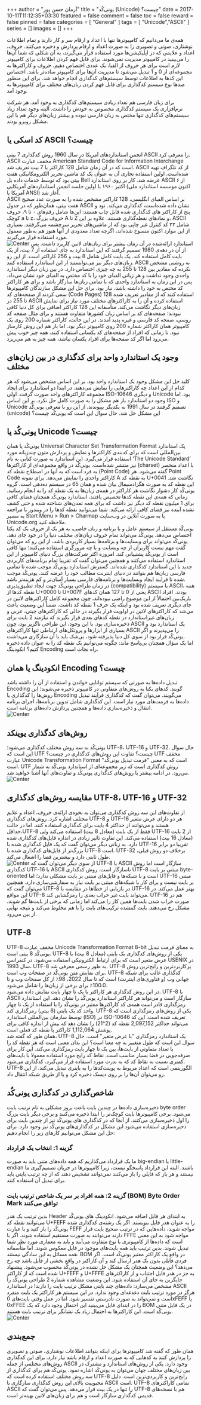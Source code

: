 +++
author = "آرمان حسن پور"
title = "یونی‌کُد (Unicode) چیست؟" 
date = 2017-10-11T11:12:35+03:30
featured = false
comment = false
toc = false
reward = false
pinned = false
categories = [
	"General"
]
tags = [
    "Unicode","ASCII"
]
series = []
images = []
+++

همه‌ی ما می‌دانیم که کامپیوترها تنها با اعداد و ارقام سر و کار دارند و تمام اطلاعات نوشتاری، صوتی و تصویری را به صورت اعداد و ارقام پردازش و ذخیره می‌کنند. حروف، اعداد و علایمی که در اپلیکیشن‌ها مورد استفاده قرار می‌گیرند، به آن شکلی که شما آن‌ها را می‌بینید در کامپیوتر مدیریت نمی‌شوند. برای قابل فهم کردن اطلاعات برای کامپیوتر لازم است برای هر حروف از الفبا، یک عددی اختصاص دهیم. حروف و کاراکترها به مجموعه‌ای از 0 و 1 تبدیل می‌شود تا مدیریت آن‌ها برای کامپیوتر ساده‌تر باشد. اختصاص این کدها به اطلاعات توسط سیستم‌های کدگذاری انجام خواهد شد. برای این منظور صدها نوع سیستم کدگذاری برای قابل فهم کردن زبان‌های مختلف برای کامپیوترها به وجود آمد.
<!--more-->
برای زبان فارسی هم تعداد زیادی سیستم‌های کدگذاری به وجود آمد. هر شرکت نرم‌افزاری یک سیستم کدگذاری مخصوص به خودش را داشت. البته وجود تعداد زیاد سیستم‌های کدگذاری تنها مختص به زبان فارسی نبوده و بیشتر زبان‌های دیگر هم با این مشکل روبرو بودند.
<br>
## کد اسکی یا ASCII چیست؟
انجمن استانداردهای آمریکا در سال 1960 روش کدگذاری 7 بیتی ASCII را معرفی کرد. ASCII مخفف عبارت American Standard Code for Information Interchange است که در آن زمان شامل 128 کاراکتر یا 7 بیت تعریف شد. ASCII از کد تلگراف تهیه شده‌است. اولین استفاده تجاری آن به عنوان یک کد ماشین تحریر الکترومکانیکی هفت بیتی بود که توسط خدمات داده بل Bell عرضه شد. کار بر روی استاندارد ASCII از ۶ اکتبر ۱۹۶۰ با اولین جلسه انجمن استانداردهای آمریکایی (اکنون موسسه استاندارد ملی آمریکا یا ANSI) آغاز شد.
<br>
ASCII بر اساس الفبای انگلیسی، 128 کاراکتر مشخص شده را به صورت عدد صحیح هفت بیتی، همان‌طور که در جدول ASCII نشان داده شده‌است، کدگذاری می‌کند. نود و پنج از کاراکتر های کدگذاری شده قابل چاپ هستند: این‌ها شامل رقم‌های ۰ تا ۹، حروف کوچک a تا z، حروف بزرگ A تا Z و نمادهای نقطه‌گذاری هستند. علاوه بر این، ASCII شامل ۳۳ کد کنترل غیر چاپی بود که از ماشین‌های تحریر سرچشمه می‌گرفتند. بسیاری از این موارد اکنون منسوخ شده‌اند، اگرچه تعداد معدودی از آنها هنوز هم به‌طور معمول مورد استفاده قرار می‌گیرند.
<br>
![Center](/ASCII-Table.jpg#center)
 استاندارد ارائه‌شده در آن زمان بیشتر برای زبان‌های لاتین کاربرد داشت. پس از آن در دهه‌ی 1980 تصمیم گرفتند که این استاندارد به جای استفاده از 7 بیت، از یک بایت کامل استفاده کند. یک بایت کامل شامل 8 بیت و 256 کاراکتر است. از این رو زبان‌های دیگر نیز می‌توانستند از این استاندارد استفاده کنند. ASCII به روشنی مشخص نکرده که مقادیر بین 128 تا 255 به چه چیزی اختصاص دارد. در بین زبان دیگر استاندارد واحدی وجود نداشت و هر زبانی الفبای خود را با کد مختص به الفبای خود نشان می‌داد. پس در این زمان به استاندارد واحدی که با تمامی زبان‌ها سازگار باشد و برای هر کاراکتر کد مختص به خود را داشته باشد، نیاز بود. برای حل این مشکل سازندگان کامپیوتر‌ها سعی کردند از صفحه‌های کد (Code Pages) استفاده کنند که از مقادیر تعریف شده 128 تا 255 در ASCII استفاده کرده و آن را به کاراکترهای مختلف مورد نیاز برای نمایش زبان‌های دیگر نگاشت می‌کند. متأسفانه این 128 کاراکتر اضافی برای کل دنیا کافی نبودند؛ صفحه‌های کد بر اساس زبان کشورها متفاوت هستند و برای مثال صفحه کد روسی، صفحه کد فارسی و غیره پدید آمدند. در این حالت، کاراکتر شماره 200 روی یک کامپیوتر همان کاراکتر شماره 200 روی کامپیوتر دیگر بود. اما باز هم این روش کارساز نبود. تا زمانی که افراد از صفحه‌های کد یکسانی استفاده کنند، همه چیز خوب پیش می‌رود اما اگر کد صفحه‌ها برای افراد یکسان نباشد، همه چیز به هم می‌ریزد.
<br>
## وجود یک استاندارد واحد برای کدگذاری در بین زبان‌های مختلف
کلید حل این مشکل وجود یک استاندارد واحد بود. بر این اساس مشخص می‌شود که هر کدام از این اعداد چه کاراکترهایی را نمایش می‌دهند. در ابتدا دو استاندارد برای ایجاد مجموعه کاراکترهای واحد صورت گرفت. اولی ISO-10646 و دیگری Unicode بود. اما وجود دو استاندارد باز هم مشکل را به صورت کامل حل نکرد. بر این اساس ISO و Unicode تصمیم گرفتند در سال 1991 به یکدیگر بپیوندند. از این رو با معرفی یونی‌کُد (unicode) این مشکل حل شد. حال سوال این است که یونی‌کُد چیست؟
<br>
## یونی‌کُد یا Unicode چیست؟
یونی‌کُد یا همان Universal Character Set Transformation Format یک استاندارد بین‌المللی است که برای کدبندی کاراکترها و نمایش و پردازش متون چندزبانه مورد استفاده قرار می‌گیرد. این استاندارد به صورت کتابی به نام ‘The Unicode Standard’ نیز منتشر شده‌است.  یونی‌کُد در واقع مجموعه‌ای از کاراکترها (charset) با اعداد منحصر به فرد است که به آنها در اصطلاح نقطه کد (Point Code) گفته می‌شود. هر Point Code کاراکتر واحدی را نمایش می‌دهد. برای نمونه A به نقطه کد U+0041 نگاشت شد. این نقطه کد به صورت هگزادسیمال بیان شده و همان 65 در سیستم ده‌دهی است. گروه یونی‌کُد کار دشوار نگاشت هر کاراکتر در همه‌ی زبان‌ها به یک نقطه کد را به انجام رسانید. زمانی که همه‌ی این نقطه کدها تخصیص یافتند، استاندارد یونی‌کُد همچنان فضای کافی برای 1 میلیون نقطه کد دیگر نیز داشت که برای همه تمدن‌های شناخته شده و حتی کشف نشده آینده نیز فضای کافی ارائه می‌کند. شما می‌توانید نقطه کدها را در ویندوز با مراجعه به مسیر Start Menu > Run > Charmap یا به صورت آنلاین در وب‌سایت Unicode.org ملاحظه کنید.
<br>
یونی‌کُد مستقل از سیستم عامل و یا برنامه و زبان خاصی، به هر یک از حروف یک کد یکتا اختصاص می‌دهد. یونی‌کُد می‌تواند تمام حروف زبان‌های مختلف دنیا را در خود جای دهد. یونی‌کُد می‌تواند برای وبسایت‌ها و برنامه‌ها بسیار کاربردی باشد، از این رو که می‌توان گفت مهم نیست کاربران از چه وبسایت و یا چه مرورگری استفاده می‌کنند؛ تنها کافی است از یونی‌کُد پشتیبانی کند. امروزه اکثر شرکت‌های بزرگ دنیای کامپیوتر از این استاندارد استفاده می‌کنند و همچنین می‌توان گفت که تقریبا تمام برنامه‌های کاربردی جدید با این استاندارد کدگذاری شده‌اند. گسترش استاندارد یونی‌کُد موجب شده تا تمامی فارسی زبان‌ها هم بتوانند در دنیای اینترنت مطالب خود را عرضه کنند. یونی‌کُد موجب شده تا فرایند ایجاد وبسایت‌ها و برنامه‌های فارسی بسیار آسان‌تر و کم هزینه‌تر باشد.
<br>
در زمان طراحی یونی‌کُد جهت ایجاد تطبیق‌پذیری (compatibility) با سیستم ASCII، همه نقطه کدها از U+0000 تا U+007F یعنی از 0 تا 127 همان کدهای ASCII بودند. افراد باریک‌بین احتمالاً از این موضوع راضی نبوده‌اند، چون مجموعه کامل کاراکترهای لاتین در جای دیگری تعریف شده بود و اینکه یک حرف 1 نقطه کد داشت. ضمناً این وضعیت باعث می‌شد که کاراکترهای لاتین در اولویت قرار بگیرند در حالی که کاراکترهای چینی، عربی و زبان‌های غیراستاندارد در نقطه کدهای بعدی قرار بگیرند که نیازمند 2 بایت برای ذخیره‌سازی بود. با این وجود، این طراحی ناگزیر بود، چون ASCII یک استاندارد بود و بسیاری از ابزارها و پروتکل‌های ارتباطی تنها کاراکترهای ASCII را می‌پذیرند و اگر یونی‌کُد قرار بود از سوی کل دنیا پذیرفته شود، بی‌شک باید با آن سازگاری می‌داشت. 
<br>
اما یک سؤال همچنان بی‌پاسخ ماند: چگونه می‌توانیم یک نقطه کد را به عنوان داده ذخیره کنیم؟ انکودینگ Encoding راه نجات است.
## انکودینگ یا همان Encoding چیست؟
تبدیل داده‌ها به صورتی که سیستم توانایی خواندن و استفاده از آن را داشته باشد Encoding گویند. کدهای یکتا به روش‌های متفاوتی در کامپیوتر ذخیره می‌شوند؛ این روش‌ها را کدگذاری یا Encoding می‌گویند. می‌توان گفت که کدگذاری فرآیند تبدیل داده‌ها به فرمت‌های مورد نیاز است. این کدگذاری شامل تدوین برنامه‌ها، اجرای برنامه انتقال و ذخیره‌سازی داده‌ها و همچنین پردازش داده‌های برنامه است.
<br>
![Center](/Encoding-Decoding.jpg#center)
## روش‌های کدگذاری یوینکد
یونی‌کُد به سه روش مختلف کدگذاری می‌شود؛ UTF-8، UTF-16 و UTF-32. حال سوال این است که UTF چیست؟ تفاوت این روش‌های کدگذاری در چیست؟ UTF مخفف عبارت Unicode Transformation Format است که به معنی "فرمت تبدیل یونی‌کُد" است. UTF روش کدگذاری است که زیر مجموعه‌ای از استاندارد یونی‌کُد به شمار می‌رود. در ادامه بیشتر با روش‌های کدگذاری یونی‌کُد و تفاوت‌های آنها آشنا خواهید شد.
<br>
![Center](/Unicode-Encoding.jpg#center)
## مقایسه روش‌های کدگذاری UTF-8، UTF-16 و UTF-32 
از تفاوت‌های این سه روش کدگذاری می‌توان به نحوه‌ی ارائه‌ی‌ حروف، اعداد و علایم مختلف اشاره کرد. روش‌های کدگذاری UTF-8 و UTF-16 هر دو دارای عرض متغیر هستند و می‌توانند از حداکثر 4 بایت برای کدگذاری استفاده کنند. اما در حالت حداقل،UTF-8  فقط از یک بایت (معادل 8 بیت) استفاده می‌کند ولی UTF-16 از 2 بایت (معادل 16 بیت) استفاده می‌کند. این تفاوت تاثیر زیادی در اندازه فایل‌های کدگذاری شده دارد. به زبانی دیگر می‌توان گفت که یک فایل کدگذاری شده با UTF-16 تقریبا دو برابر بزرگ‌تر از فایل‌های کدگذاری شده با UTF-8 است. UTF-32 برخلاف دو روش قبلی، طول ثابتی دارد و بیشترین فضا را اشغال می‌کند.
<br>
![Center](/Unicode-Encoding-Compare.jpg#center)
از سوی دیگر می‌توان گفت که UTF-8 با ASCII سازگار است اما روش کدگذاری UTF-16 با ASCII ناسازگار است. روش کدگذاری UTF-8 مبتنی بر بایت byte-oriented است و با شبکه‌ها و فایل‌های مبتنی بر بایت مشکلی ندارد؛ اما UTF-16 مبتنی بر بایت نیست و برای کار با شبکه‌های مبتنی بر بایت نیاز به سفارشی‌سازی دارد. همچنین می‌توان گفت که UTF-8 در بازیابی از خطاها در مقایسه با UTF-16 بهتر عمل می‌کند. در این مواقع UTF-8 می‌تواند بایت غیر خراب بعدی را رمزگشایی کند. UTF-16 هم در صورت خراب شدن بایت‌ها همین کار را می‌کند اما زمانی که برخی از بایت‌ها گم شوند، مشکل رخ می‌دهند. بایت گمشده ترکیب‌های بایت را با هم مخلوط می‌کند و نتیجه نهایی از بین می‌رود.
## UTF-8  
UTF-8 مخفف عبارت Unicode Transformation Format 8-bit به معنای فرمت تبدیل یونی‌کُد 8 بیتی است. UTF-8 یکی از روش‌های کدگذاری یک بایتی (معادل 8 بیت) با عرض متغیر است که برای ارتباط الکترونیکی استفاده می‌شود. در کنفرانس USENIX در سال 1993، UTF-8 به طور رسمی معرفی شد. UTF-8 پرکاربردترین و رایج‌ترین روش برای نمایش متن یونی‌کُد در صفحات وب است. UTF-8 کدگذاری غالب برای شبکه جهانی وب (و فناوری‌های اینترنت) است که تا سال 2022، 98٪ از کل صفحات وب و تا 100.0٪ برای برخی از زبان‌ها را شامل می‌شود.
<br>
در این روش کدگذاری هر کاراکتر با یک تا چهار بایت نمایش داده می‌شود. UTF-8 با ASCII سازگار است و می‌تواند هر کاراکتر استاندارد یونی‌کُد را نشان دهد. این استاندارد رمزگذاری قادر است همه‌ی کد کاراکترها معتبر در یونی‌کُد را با استفاده از یک تا چهار واحد کد یک بایتی (8 بیتی) رمزگذاری کند. UTF-8 یکی از روش‌های رمزگذاری است که توسط سازمان بین‌المللی استاندارد (ISO) در ISO-10646 تعریف شده است. این کد می‌تواند حداکثر 2,097,152 نقطه کد (2^21) را نشان دهد که بیش از اندازه کافی برای پوشش 1,112,064 کاراکتر یا نقطه کد فعلی است.
<br>
همان طور که گفته شد، UTF-8 یک استاندارد رمزگذاری "با عرض متغیر" است. حال سوال این است که طول متغییر به چه معنا است؟ این بدان معنی است که هر نقطه کد را با تعداد متفاوتی از بایت‌ها، بین یک تا چهار بایت رمزگذاری می‌کند. این کار برای صرفه‌جویی در فضا بسیار مناسب است. نقاط کد رایج مورد استفاده معمولا با بایت‌های کمتری نسبت به نقاط کد که به ندرت مورد استفاده قرار می‌گیرد، کدگذاری می‌شود. UTF-8 الگوریتمی است که اعداد مربوط به پوینت‌کدها را به باینری تبدیل می‌کند. از این رو می‌توان آن‌ها را بر روی دیسک ذخیره کرد و یا از طریق شبکه انتقال داد.
## شاخص‌گذاری در کدگذاری یونی‌کُد
ذخیره‌سازی داده‌ها در چندین بایت باعث بروز مشکلی به نام ترتیب بایت byte order می‌شود. برخی کامپیوترها بایت کوچک‌تر را ابتدا ذخیره می‌کنند و برخی دیگر بایت بزرگ را اول ذخیره‌سازی می‌کنند. از آنجا که در کدگذاری های یونی‌کُد نیز از چندین بایت برای ذخیره‌سازی استفاده می‌شود این مشکل در کدگذاری‌های یونی‌کُد نیز وجود دارد. برای حل این مشکل می‌توانیم کارهای زیر را انجام دهیم:
### گزینه 1: انتخاب یک قرارداد
ما یک قرارداد می‌گذاریم که همه داده‌های متنی باید به صورت big-endian یا little-endian باشند. البته این قرارداد پاسخگو نیست، زیرا کامپیوترها در جریان تصمیم‌گیری ما نیستند و هر بار که فایلی را باز می‌کنند نمی‌توانند تشخیص دهند که از چه ترتیب بایتی باید برای تبدیل آن استفاده کنند.
### گزینه 2: همه افراد بر سر یک شاخص ترتیب بایت (BOM) Byte Order Mark توافق می‌کنند
بدین ترتیب یک هدر Header به ابتدای هر فایل اضافه می‌شود. انکودینگ های یونی‌کُد می‌توانند نقطه کد U+FEFF را به عنوان هدر فایل بنویسند. اگر یک رشته‌ی کدگذاری شده یونی‌کُد را باز کنید و با عبارت FEFF مواجه شوید، داده‌هایی که در ترتیب صحیح بایت قرار دارند می‌توانند به صورت مستقیم استفاده شوند. اگر با FFFE مواجه شود به این معنی است که داده‌ها از کامپیوتری با نوع متفاوت می‌آیند و باید به معماری مورد نظر شما تبدیل شوند. بدین ترتیب باید همه بایت‌های موجود در فایل معکوس شوند. اما متأسفانه همه مسائل به این سادگی نیستند. BOM در واقع یک کاراکتر معتبر یونی‌کُد است. اگر فردی فایلی بدون یک هدر ارسال کند و آن کاراکتر در واقع بخشی از فایل باشد چه رخ می‌دهد؟ این وضعیت همچنان یک مشکل حل نشده در یونی‌کُد محسوب می‌شود. پیشنهاد شده است که از کاراکتر U+FEFF و U+FFFE به جز در هدر فایل اجتناب و از کاراکترهای جایگزین به جای آن استفاده شود. این وضعیت مشاهده شماره 2 طراحی یونی‌کُد را مشخص می‌سازد: داده‌های چند بایتی مشکل ترتیب بایت را دارند! در استاندارد ASCII هرگز در مورد ترتیب بایت دغدغه‌ای وجود ندارد. در این سیستم هر کاراکتر یک بایت منفرد است و نمی‌تواند به صورت نادرستی تفسیر شود. اما در عمل وقتی بایت‌های 0xFEFF یا 0xFFEE را در ابتدای فایل می‌بینید این احتمال وجود دارد که یک BOM در یک فایل متنی یونی‌کُد است. این کاراکترها به احتمال زیاد یک نشانگر برای ترتیب بایت هستند.
<br>
![Center](/Bom.jpg#center)
## جمع‌بندی
همان طور که گفته شد کامپیوترها برای اینکه بتوانند اطلاعات نوشتاری، صوتی و تصویری را پردازش کنند به کدهایی که به صورت اعداد و ارقام باشد نیاز دارد. برای این کدگذاری روش‌های مختلفی از جمله ASCII وجود دارد. یکی از روش‌های استاندارد و مشترک در بین زبان‌های مختلف جهان می‌توان به یونی‌کُد اشاره نمود. یونی‌کُد هم برای کدگذاری از سه روش مختلف استفاده کرده است که UTF-8 رایج‌ترین و کاربردی‌ترین است. دلیل محبوبیت بالای این روش کدگذاری سازگاری با ASCII است. UTF-8 تمامی کاراکترهای ASCII را تنها در یک بیت قرار می‌دهد. پس می‌توان گفت که UTF-8 هم با نسخه‌های قدیمی کدگذاری سازگار است و هم برای زبان‌های لاتین بهینه‌تر است.

